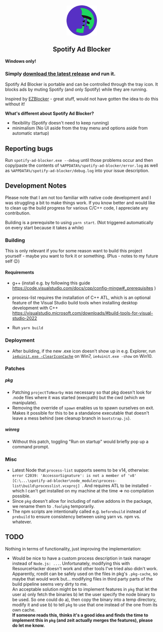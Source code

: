 <p align="center"><img src="./assets/spotify-ad-blocker.png" width="100px" /></p>
<h2 align="center">Spotify Ad Blocker</h2>

**Windows only!**

### Simply [download the latest release](https://github.com/s-h-a-d-o-w/spotify-ad-blocker/releases/latest) and run it.

Spotify Ad Blocker is portable and can be controlled through the tray icon. It blocks ads by muting Spotify 
(and only Spotify) while they are running.

Inspired by [EZBlocker](https://github.com/Xeroday/Spotify-Ad-Blocker) - great stuff, would not have gotten the idea to do this without it! 

**What's different about Spotify Ad Blocker?**

- flexibility (Spotify doesn't need to keep running)
- minimalism (No UI aside from the tray menu and options aside from automatic startup)

## Reporting bugs

Run `spotify-ad-blocker.exe --debug` until those problems occur and 
then copy/paste the contents of `%APPDATA%/spotify-ad-blocker/error.log` as well as 
`%APPDATA%/spotify-ad-blocker/debug.log` into your issue description.

## Development Notes

Please note that I am not too familiar with native code development and I was struggling a bit to make things work. If you know better and would like to clean up the build progress for various C/C++ code, I appreciate any contribution.

Building is a prerequisite to using `yarn start`. (Not triggered automatically on every start because it takes a while) 

### Building

This is only relevant if you for some reason want to build this project yourself - maybe you 
want to fork it or something. (Plus - notes to my future self :wink:) 

#### Requirements

- g++ (install e.g. by following this guide https://code.visualstudio.com/docs/cpp/config-mingw#_prerequisites )

- process-list requires the installation of C++ ATL, which is an optional feature of the Visual Studio build tools when installing desktop development with C++ https://visualstudio.microsoft.com/downloads/#build-tools-for-visual-studio-2022

- Run `yarn build`

### Deployment

- After building, if the new .exe icon doesn't show up in e.g. Explorer, run [`ie4uinit.exe -ClearIconCache`](https://superuser.com/a/499079/700677) on Win7, `ie4uinit.exe -show` on Win10.

### Patches

##### pkg

- Patching `projectToNearby` was necessary so that pkg doesn't look for .node files where it was started (execpath) but the cwd (which we manipulate).
- Removing the override of `spawn` enables us to spawn ourselves on exit. Makes it possible for this to be a standalone executable that doesn't leave a mess behind (see cleanup branch in `bootstrap.js`).

##### winreg

- Without this patch, toggling "Run on startup" would briefly pop up a command prompt.

### Misc

- Latest Node that `process-list` supports seems to be v14, otherwise: `error C2039: 'AccessorSignature': is not a member of 'v8' [C:\...\spotify-ad-blocker\node_modules\process-list\build\processlist.vcxproj] `. And requires ATL to be installed - which I can't get installed on my machine at the time => no compilation possible.
- Since `pkg` doesn't allow for including of native addons in the package, we rename them to 
`.foolpkg` temporarily.
- The npm scripts are intentionally called e.g. `beforebuild` instead of `prebuild` to ensure 
consistency between using yarn vs. npm vs. whatever.

## TODO

Nothing in terms of functionality, just improving the implementation:

- Would be nice to have a custom process description in task manager instead of `Node.js: ...`.
Unfortunately, modifying this with ResourceHacker doesn't work and other tools I've tried also didn't work.  
Apparently, rcedit can be safely used on the files in pkg's `.pkg-cache`, so maybe 
that would work but... modifying files in third party parts of the build pipeline seems very 
dirty to me.  
An acceptable solution might be to implement features in `pkg` that let the user a) only 
fetch the binaries b) let the user specify the node binary to be used. So one could do a), then copy the binary into a temp directory, modify it and use b) to tell `pkg` to use that one instead of the one from its own cache.  
**If someone reads this, thinks it's a good idea and finds the time to implement this in `pkg` (and zeit actually merges the features), please do let me know.**
